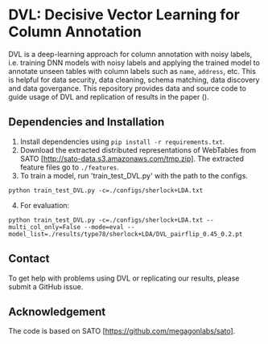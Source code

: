 # DVL: Decisive Vector Learning for Column Annotation 

DVL is a deep-learning approach for column annotation with noisy labels, i.e. training DNN models with noisy labels and applying the trained model to annotate unseen tables with column labels such as `name`, `address`, etc. This is helpful for data security, data cleaning, schema matching, data discovery and data govergance. This repository provides data and source code to guide usage of DVL and replication of results in the paper (). 

## Dependencies and Installation

1. Install dependencies using `pip install -r requirements.txt`.
2. Download the extracted distributed representations of WebTables from SATO [http://sato-data.s3.amazonaws.com/tmp.zip]. The extracted feature files go to `./features`.
3. To train a model, run 'train_test_DVL.py' with the path to the configs.

```shell
python train_test_DVL.py -c=./configs/sherlock+LDA.txt
```

4. For evaluation:

```shell
python train_test_DVL.py -c=./configs/sherlock+LDA.txt --multi_col_only=False --mode=eval --model_list=./results/type78/sherlock+LDA/DVL_pairflip_0.45_0.2.pt
``` 

## Contact 

To get help with problems using DVL or replicating our results, please submit a GitHub issue.

## Acknowledgement

The code is based on SATO [https://github.com/megagonlabs/sato].


